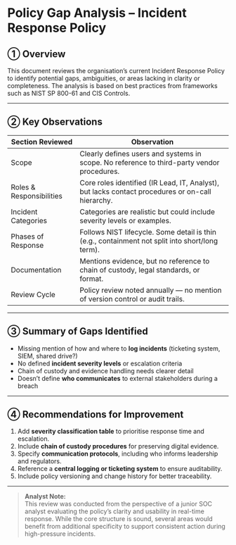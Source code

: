 # Policy Gap Analysis – Incident Response Policy

## ➀ Overview

This document reviews the organisation’s current Incident Response Policy to identify potential gaps, ambiguities, or areas lacking in clarity or completeness. The analysis is based on best practices from frameworks such as NIST SP 800-61 and CIS Controls.

---

## ➁ Key Observations

| Section Reviewed            | Observation |
|----------------------------|-------------|
| Scope                      | Clearly defines users and systems in scope. No reference to third-party vendor procedures. |
| Roles & Responsibilities   | Core roles identified (IR Lead, IT, Analyst), but lacks contact procedures or on-call hierarchy. |
| Incident Categories        | Categories are realistic but could include severity levels or examples. |
| Phases of Response         | Follows NIST lifecycle. Some detail is thin (e.g., containment not split into short/long term). |
| Documentation              | Mentions evidence, but no reference to chain of custody, legal standards, or format. |
| Review Cycle               | Policy review noted annually — no mention of version control or audit trails. |

---

## ➂ Summary of Gaps Identified

- Missing mention of how and where to **log incidents** (ticketing system, SIEM, shared drive?)
- No defined **incident severity levels** or escalation criteria
- Chain of custody and evidence handling needs clearer detail
- Doesn’t define **who communicates** to external stakeholders during a breach

---

## ➃ Recommendations for Improvement

1. Add **severity classification table** to prioritise response time and escalation.
2. Include **chain of custody procedures** for preserving digital evidence.
3. Specify **communication protocols**, including who informs leadership and regulators.
4. Reference a **central logging or ticketing system** to ensure auditability.
5. Include policy versioning and change history for better traceability.

---

> **Analyst Note:**  
> This review was conducted from the perspective of a junior SOC analyst evaluating the policy’s clarity and usability in real-time response. While the core structure is sound, several areas would benefit from additional specificity to support consistent action during high-pressure incidents.
